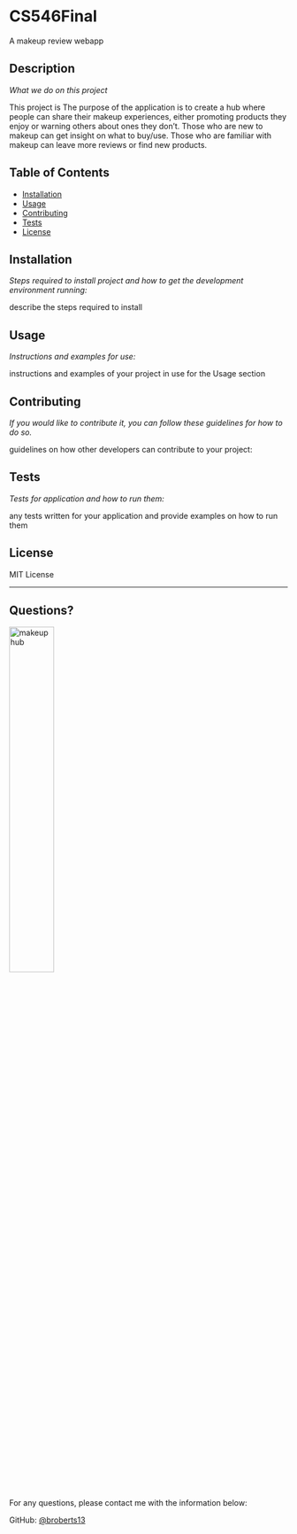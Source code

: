 # CS546Final
A makeup review webapp
## Description 
  
  *What we do on this project* 
  
  This project is The purpose of the application is to create a hub where people can share their makeup experiences, either promoting products they enjoy or warning others about ones they don’t. Those who are new to makeup can get insight on what to buy/use. Those who are familiar with makeup can leave more reviews or find new products.

  ## Table of Contents
  * [Installation](#installation)
  * [Usage](#usage)
  * [Contributing](#contributing)
  * [Tests](#tests)
  * [License](#license)
  
  ## Installation
  
  *Steps required to install project and how to get the development environment running:*
  
  describe the steps required to install
  
  ## Usage 
  
  *Instructions and examples for use:*
  
  instructions and examples of your project in use for the Usage section
  
  ## Contributing
  
  *If you would like to contribute it, you can follow these guidelines for how to do so.*
  
  guidelines on how other developers can contribute to your project:
  
  ## Tests
  
  *Tests for application and how to run them:*
  
  any tests written for your application and provide examples on how to run them
  
  ## License
  
  MIT License
  
  ---
  
  ## Questions?

  <img src="https://images.unsplash.com/photo-1596462502278-27bfdc403348?ixlib=rb-1.2.1&ixid=MnwxMjA3fDB8MHxwaG90by1wYWdlfHx8fGVufDB8fHx8&auto=format&fit=crop&w=1480&q=80" alt="makeuphub" width="40%" />
  
  For any questions, please contact me with the information below:
 
  GitHub: [@broberts13](https://api.github.com/users/broberts13/CS546Final)
